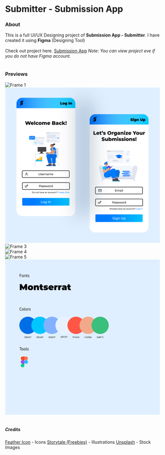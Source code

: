 # Submitter - Submission App
### About
This is a full UI/UX Designing project of **Submission App - Submitter**. I have created it using **Figma** (Designing Tool)<br>
<br>
Check out project here. [Submission App](https://www.figma.com/proto/xUMxwb03DIIuYhsjeh43rz/APP?node-id=0%3A1)
*Note: You can view project eve if you do not have Figma account.*
<br><br>
### Previews
![Frame 1](/Preview/Frame1.png)
<br>
![Frame 2](/Preview/Frame2.png)
<br>
![Frame 3](/Preview/Frame3.png)
<br>
![Frame 4](/Preview/Frame4.png)
<br>
![Frame 5](/Preview/Frame5.png)
<br>
![Frame 0](/Preview/Frame.png)
<br><br>
##### Credits
[Feather Icon](https://feathericons.com/) - Icons
[Storytale (Freebies)](https://storytale.io/illustration-category/freebies/) - Illustrations
[Unsplash](https://unsplash.com/) - Stock Images
